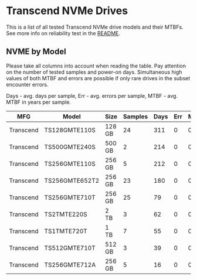 Transcend NVMe Drives
=====================

This is a list of all tested Transcend NVMe drive models and their MTBFs. See more
info on reliability test in the [README](https://github.com/bsdhw/SMART).

NVME by Model
------------

Please take all columns into account when reading the table. Pay attention on the
number of tested samples and power-on days. Simultaneous high values of both MTBF
and errors are possible if only rare drives in the subset encounter errors.

Days - avg. days per sample,
Err  - avg. errors per sample,
MTBF - avg. MTBF in years per sample.

| MFG       | Model              | Size   | Samples | Days  | Err   | MTBF |
|-----------|--------------------|--------|---------|-------|-------|------|
| Transcend | TS128GMTE110S      | 128 GB | 24      | 311   | 0     | 0.85   |
| Transcend | TS500GMTE240S      | 500 GB | 2       | 214   | 0     | 0.59   |
| Transcend | TS256GMTE110S      | 256 GB | 5       | 212   | 0     | 0.58   |
| Transcend | TS256GMTE652T2     | 256 GB | 23      | 180   | 0     | 0.49   |
| Transcend | TS256GMTE710T      | 256 GB | 25      | 79    | 0     | 0.22   |
| Transcend | TS2TMTE220S        | 2 TB   | 3       | 62    | 0     | 0.17   |
| Transcend | TS1TMTE720T        | 1 TB   | 7       | 55    | 0     | 0.15   |
| Transcend | TS512GMTE710T      | 512 GB | 3       | 39    | 0     | 0.11   |
| Transcend | TS256GMTE712A      | 256 GB | 5       | 16    | 0     | 0.04   |
